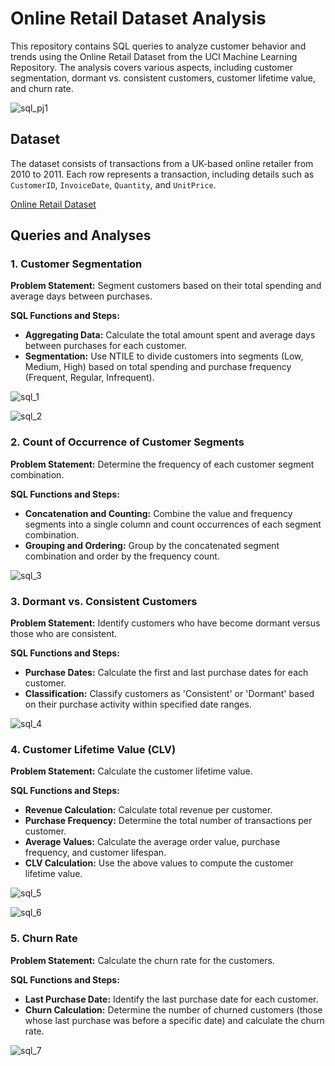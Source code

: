 # Online Retail Dataset Analysis

This repository contains SQL queries to analyze customer behavior and trends using the Online Retail Dataset from the UCI Machine Learning Repository. The analysis covers various aspects, including customer segmentation, dormant vs. consistent customers, customer lifetime value, and churn rate.

![sql_pj1](https://github.com/aishwaryaSudhakar01/Ecommerce-Insights/assets/126569607/8437f521-4dd0-427f-acf1-9115e1d47493)

## Dataset

The dataset consists of transactions from a UK-based online retailer from 2010 to 2011. Each row represents a transaction, including details such as `CustomerID`, `InvoiceDate`, `Quantity`, and `UnitPrice`.

[Online Retail Dataset](https://archive.ics.uci.edu/dataset/352/online+retail)

## Queries and Analyses

### 1. Customer Segmentation

**Problem Statement:** Segment customers based on their total spending and average days between purchases.

**SQL Functions and Steps:**
- **Aggregating Data:** Calculate the total amount spent and average days between purchases for each customer.
- **Segmentation:** Use NTILE to divide customers into segments (Low, Medium, High) based on total spending and purchase frequency (Frequent, Regular, Infrequent).

![sql_1](https://github.com/aishwaryaSudhakar01/Ecommerce-Insights/assets/126569607/3f48b8bc-136f-4eb6-94ba-0bcb7ff34b82)

![sql_2](https://github.com/aishwaryaSudhakar01/Ecommerce-Insights/assets/126569607/1e39e485-0e0c-4712-951d-f72476fc94c5)

### 2. Count of Occurrence of Customer Segments

**Problem Statement:** Determine the frequency of each customer segment combination.

**SQL Functions and Steps:**
- **Concatenation and Counting:** Combine the value and frequency segments into a single column and count occurrences of each segment combination.
- **Grouping and Ordering:** Group by the concatenated segment combination and order by the frequency count.

![sql_3](https://github.com/aishwaryaSudhakar01/Ecommerce-Insights/assets/126569607/506971f3-34d0-4471-a9e5-a1c8422b8d52)

### 3. Dormant vs. Consistent Customers

**Problem Statement:** Identify customers who have become dormant versus those who are consistent.

**SQL Functions and Steps:**
- **Purchase Dates:** Calculate the first and last purchase dates for each customer.
- **Classification:** Classify customers as 'Consistent' or 'Dormant' based on their purchase activity within specified date ranges.

![sql_4](https://github.com/aishwaryaSudhakar01/Ecommerce-Insights/assets/126569607/b79ac75e-c56d-46d3-ad75-9242e9febe66)

### 4. Customer Lifetime Value (CLV)

**Problem Statement:** Calculate the customer lifetime value.

**SQL Functions and Steps:**
- **Revenue Calculation:** Calculate total revenue per customer.
- **Purchase Frequency:** Determine the total number of transactions per customer.
- **Average Values:** Calculate the average order value, purchase frequency, and customer lifespan.
- **CLV Calculation:** Use the above values to compute the customer lifetime value.

![sql_5](https://github.com/aishwaryaSudhakar01/Ecommerce-Insights/assets/126569607/b8c2601e-9230-4796-a177-2fec2bc608ee)

![sql_6](https://github.com/aishwaryaSudhakar01/Ecommerce-Insights/assets/126569607/45ff0713-03e2-489a-ad54-ebbb70caf27a)

### 5. Churn Rate

**Problem Statement:** Calculate the churn rate for the customers.

**SQL Functions and Steps:**
- **Last Purchase Date:** Identify the last purchase date for each customer.
- **Churn Calculation:** Determine the number of churned customers (those whose last purchase was before a specific date) and calculate the churn rate.

![sql_7](https://github.com/aishwaryaSudhakar01/Ecommerce-Insights/assets/126569607/fa321d1d-a423-4a2b-bf51-14a573d3f4e6)
